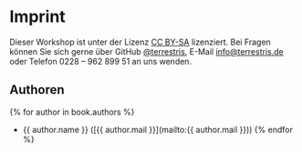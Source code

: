 # Imprint

Dieser Workshop ist unter der Lizenz [CC BY-SA](http://creativecommons.org/licenses/by-sa/2.0/) lizenziert. Bei Fragen können Sie sich gerne über GitHub [@terrestris](https://github.com/terrestris), E-Mail [info@terrestris.de](mailto:info@terrestris.de) oder Telefon 0228 – 962 899 51 an uns wenden.

## Authoren

{% for author in book.authors %}
  - {{ author.name }} ([{{ author.mail }}](mailto:{{ author.mail }}))
{% endfor %}